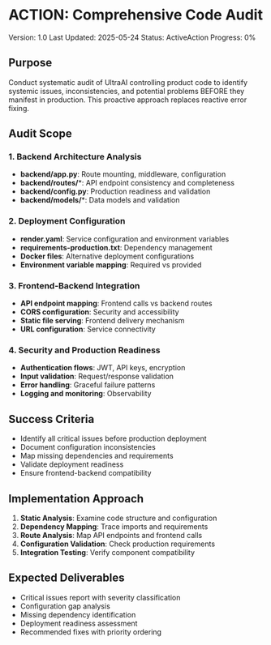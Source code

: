 # ACTION: Comprehensive Code Audit

Version: 1.0
Last Updated: 2025-05-24
Status: ActiveAction
Progress: 0%

## Purpose
Conduct systematic audit of UltraAI controlling product code to identify systemic issues, inconsistencies, and potential problems BEFORE they manifest in production. This proactive approach replaces reactive error fixing.

## Audit Scope

### 1. Backend Architecture Analysis
- **backend/app.py**: Route mounting, middleware, configuration
- **backend/routes/***: API endpoint consistency and completeness  
- **backend/config.py**: Production readiness and validation
- **backend/models/***: Data models and validation

### 2. Deployment Configuration
- **render.yaml**: Service configuration and environment variables
- **requirements-production.txt**: Dependency management
- **Docker files**: Alternative deployment configurations
- **Environment variable mapping**: Required vs provided

### 3. Frontend-Backend Integration
- **API endpoint mapping**: Frontend calls vs backend routes
- **CORS configuration**: Security and accessibility
- **Static file serving**: Frontend delivery mechanism
- **URL configuration**: Service connectivity

### 4. Security and Production Readiness
- **Authentication flows**: JWT, API keys, encryption
- **Input validation**: Request/response validation
- **Error handling**: Graceful failure patterns
- **Logging and monitoring**: Observability

## Success Criteria
- Identify all critical issues before production deployment
- Document configuration inconsistencies
- Map missing dependencies and requirements
- Validate deployment readiness
- Ensure frontend-backend compatibility

## Implementation Approach
1. **Static Analysis**: Examine code structure and configuration
2. **Dependency Mapping**: Trace imports and requirements
3. **Route Analysis**: Map API endpoints and frontend calls
4. **Configuration Validation**: Check production requirements
5. **Integration Testing**: Verify component compatibility

## Expected Deliverables
- Critical issues report with severity classification
- Configuration gap analysis
- Missing dependency identification
- Deployment readiness assessment
- Recommended fixes with priority ordering